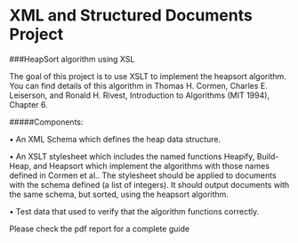 # XML and Structured Documents Project
###HeapSort algorithm using XSL

The goal of this project is to use XSLT to implement the heapsort algorithm. You can find details of this algorithm in Thomas H. Cormen, Charles E. Leiserson, and Ronald H. Rivest, Introduction
to Algorithms (MIT 1994), Chapter 6. 

#####Components:

• An XML Schema which defines the heap data structure.

• An XSLT stylesheet which includes the named functions Heapify, Build-Heap, and Heapsort which implement the algorithms with those names defined in Cormen et al.. The stylesheet should be applied to documents with the schema defined (a list of integers). It should output documents with the same schema, but sorted, using the heapsort algorithm.

• Test data that used to verify that the algorithm functions correctly.

Please check the pdf report for a complete guide
